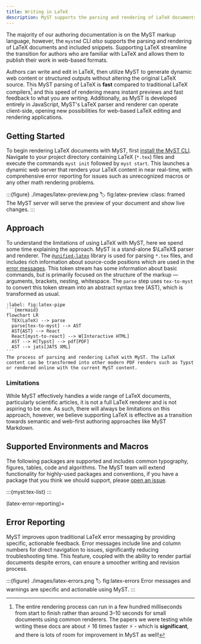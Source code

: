 ```yaml
---
title: Writing in LaTeX
description: MyST supports the parsing and rendering of LaTeX documents and included snippets.
---
```


The majority of our authoring documentation is on the MyST markup language, however, the `mystmd` CLI _also_ supports the parsing and rendering of LaTeX documents and included snippets. Supporting LaTeX streamline the transition for authors who are familiar with LaTeX and allows them to publish their work in web-based formats.

Authors can write and edit in LaTeX, then utilize MyST to generate dynamic web content or structured outputs without altering the original LaTeX source. This MyST parsing of LaTeX is **fast** compared to traditional LaTeX compilers[^speed] and this speed of rendering means instant previews and fast feedback to what you are writing. Additionally, as MyST is developed entirely in JavaScript, MyST's LaTeX parser and renderer can operate client-side, opening new possibilities for web-based LaTeX editing and rendering applications.

[^speed]: The entire rendering process can run in a few hundred milliseconds from start to finish rather than around 3–10 seconds for small documents using common renderers. The papers we were testing while writing these docs are about ⚡️ 16 times faster ⚡️ - which is **significant**, and there is lots of room for improvement in MyST as well!

## Getting Started

To begin rendering LaTeX documents with MyST, first [install the MyST CLI](./installing.md). Navigate to your project directory containing LaTeX (`*.tex`) files and execute the commands `myst init` followed by `myst start`. This launches a dynamic web server that renders your LaTeX content in near real-time, with comprehensive error reporting for issues such as unrecognized macros or any other math rendering problems.

:::{figure} ./images/latex-preview.png
:label: fig:latex-preview
:class: framed
The MyST server will serve the preview of your document and show live changes.
:::

## Approach

To understand the limitations of using LaTeX with MyST, here we spend some time explaining the approach. MyST is a stand-alone $\LaTeX$ parser and renderer. The [`@unified-latex`](https://github.com/siefkenj/unified-latex) library is used for parsing `*.tex` files, and includes rich information about source-code positions which are used in the [error messages](#latex-error-reporting). This token stream has some information about basic commands, but is primarily focused on the structure of the markup — arguments, brackets, nesting, whitespace. The `parse` step uses `tex-to-myst` to convert this token stream into an abstract syntax tree (AST), which is transformed as usual.

````{figure}
:label: fig:latex-pipe
```{mermaid}
flowchart LR
  TEX(LaTeX) --> parse
  parse[tex-to-myst] --> AST
  AST{AST} --> React
  React[myst-to-react] --> W[Interactive HTML]
  AST --> H[Typst] --> pdf[PDF]
  AST --> jats[JATS XML]
```
The process of parsing and rendering LaTeX with MyST. The LaTeX content can be transformed into other modern PDF renders such as Typst or rendered online with the current MyST content.
````

### Limitations

While MyST effectively handles a wide range of LaTeX documents, particularly scientific articles, it is not a full LaTeX renderer and is not aspiring to be one. As such, there will always be limitations on this approach, however, we believe supporting LaTeX is effective as a transition towards semantic and web-first authoring approaches like MyST Markdown.

## Supported Environments and Macros

The following packages are supported and includes common typography, figures, tables, code and algorithms.
The MyST team will extend functionality for highly-used packages and conventions,
if you have a package that you think we should support, please [open an issue](https://github.com/jupyter-book/mystmd/issues).

:::{myst:tex-list}
:::

(latex-error-reporting)=

## Error Reporting

MyST improves upon traditional LaTeX error messaging by providing specific, actionable feedback. Error messages include line and column numbers for direct navigation to issues, significantly reducing troubleshooting time. This feature, coupled with the ability to render partial documents despite errors, can ensure a smoother writing and revision process.

:::{figure} ./images/latex-errors.png
:label: fig:latex-errors
Error messages and warnings are specific and actionable using MyST.
:::
